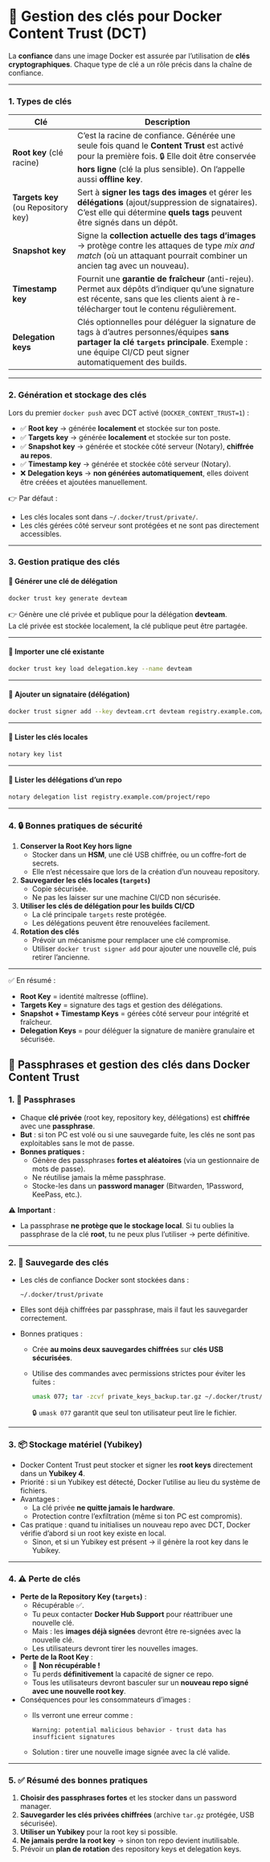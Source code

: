 # 🔑 Gestion des clés pour Docker Content Trust (DCT)

La **confiance** dans une image Docker est assurée par l’utilisation de **clés cryptographiques**. Chaque type de clé a un rôle précis dans la chaîne de confiance.

***

### 1. Types de clés

| Clé                                 | Description                                                                                                                                                                                                              |
| ----------------------------------- | ------------------------------------------------------------------------------------------------------------------------------------------------------------------------------------------------------------------------ |
| **Root key** (clé racine)           | C’est la racine de confiance. Générée une seule fois quand le **Content Trust** est activé pour la première fois. 🔒 Elle doit être conservée **hors ligne** (clé la plus sensible). On l’appelle aussi **offline key**. |
| **Targets key** (ou Repository key) | Sert à **signer les tags des images** et gérer les **délégations** (ajout/suppression de signataires). C’est elle qui détermine **quels tags** peuvent être signés dans un dépôt.                                        |
| **Snapshot key**                    | Signe la **collection actuelle des tags d’images** → protège contre les attaques de type _mix and match_ (où un attaquant pourrait combiner un ancien tag avec un nouveau).                                              |
| **Timestamp key**                   | Fournit une **garantie de fraîcheur** (anti-rejeu). Permet aux dépôts d’indiquer qu’une signature est récente, sans que les clients aient à re-télécharger tout le contenu régulièrement.                                |
| **Delegation keys**                 | Clés optionnelles pour déléguer la signature de tags à d’autres personnes/équipes **sans partager la clé `targets` principale**. Exemple : une équipe CI/CD peut signer automatiquement des builds.                      |

***

### 2. Génération et stockage des clés

Lors du premier `docker push` avec DCT activé (`DOCKER_CONTENT_TRUST=1`) :

* ✅ **Root key** → générée **localement** et stockée sur ton poste.
* ✅ **Targets key** → générée **localement** et stockée sur ton poste.
* ✅ **Snapshot key** → générée et stockée côté serveur (Notary), **chiffrée au repos**.
* ✅ **Timestamp key** → générée et stockée côté serveur (Notary).
* ❌ **Delegation keys** → **non générées automatiquement**, elles doivent être créées et ajoutées manuellement.

👉 Par défaut :

* Les clés locales sont dans `~/.docker/trust/private/`.
* Les clés gérées côté serveur sont protégées et ne sont pas directement accessibles.

***

### 3. Gestion pratique des clés

#### 📍 Générer une clé de délégation

```bash
docker trust key generate devteam
```

👉 Génère une clé privée et publique pour la délégation **devteam**.\
La clé privée est stockée localement, la clé publique peut être partagée.

***

#### 📍 Importer une clé existante

```bash
docker trust key load delegation.key --name devteam
```

***

#### 📍 Ajouter un signataire (délégation)

```bash
docker trust signer add --key devteam.crt devteam registry.example.com/project/repo
```

***

#### 📍 Lister les clés locales

```bash
notary key list
```

***

#### 📍 Lister les délégations d’un repo

```bash
notary delegation list registry.example.com/project/repo
```

***

### 4. 🔒 Bonnes pratiques de sécurité

1. **Conserver la Root Key hors ligne**
   * Stocker dans un **HSM**, une clé USB chiffrée, ou un coffre-fort de secrets.
   * Elle n’est nécessaire que lors de la création d’un nouveau repository.
2. **Sauvegarder les clés locales (`targets`)**
   * Copie sécurisée.
   * Ne pas les laisser sur une machine CI/CD non sécurisée.
3. **Utiliser les clés de délégation pour les builds CI/CD**
   * La clé principale `targets` reste protégée.
   * Les délégations peuvent être renouvelées facilement.
4. **Rotation des clés**
   * Prévoir un mécanisme pour remplacer une clé compromise.
   * Utiliser `docker trust signer add` pour ajouter une nouvelle clé, puis retirer l’ancienne.

***

✅ En résumé :

* **Root Key** = identité maîtresse (offline).
* **Targets Key** = signature des tags et gestion des délégations.
* **Snapshot + Timestamp Keys** = gérées côté serveur pour intégrité et fraîcheur.
* **Delegation Keys** = pour déléguer la signature de manière granulaire et sécurisée.

## 🔐 Passphrases et gestion des clés dans Docker Content Trust

### 1. 🔑 Passphrases

* Chaque **clé privée** (root key, repository key, délégations) est **chiffrée** avec une **passphrase**.
* **But** : si ton PC est volé ou si une sauvegarde fuite, les clés ne sont pas exploitables sans le mot de passe.
* **Bonnes pratiques :**
  * Génère des passphrases **fortes et aléatoires** (via un gestionnaire de mots de passe).
  * Ne réutilise jamais la même passphrase.
  * Stocke-les dans un **password manager** (Bitwarden, 1Password, KeePass, etc.).

⚠️ **Important** :

* La passphrase **ne protège que le stockage local**. Si tu oublies la passphrase de la clé **root**, tu ne peux plus l’utiliser → perte définitive.

***

### 2. 💾 Sauvegarde des clés

*   Les clés de confiance Docker sont stockées dans :

    ```
    ~/.docker/trust/private
    ```
* Elles sont déjà chiffrées par passphrase, mais il faut les sauvegarder correctement.
* Bonnes pratiques :
  * Crée **au moins deux sauvegardes chiffrées** sur **clés USB sécurisées**.
  *   Utilise des commandes avec permissions strictes pour éviter les fuites :

      ```bash
      umask 077; tar -zcvf private_keys_backup.tar.gz ~/.docker/trust/private; umask 022
      ```

      🔒 `umask 077` garantit que seul ton utilisateur peut lire le fichier.

***

### 3. 📦 Stockage matériel (Yubikey)

* Docker Content Trust peut stocker et signer les **root keys** directement dans un **Yubikey 4**.
* Priorité : si un Yubikey est détecté, Docker l’utilise au lieu du système de fichiers.
* Avantages :
  * La clé privée **ne quitte jamais le hardware**.
  * Protection contre l’exfiltration (même si ton PC est compromis).
* Cas pratique : quand tu initialises un nouveau repo avec DCT, Docker vérifie d’abord si un root key existe en local.
  * Sinon, et si un Yubikey est présent → il génère la root key dans le Yubikey.

***

### 4. ⚠️ Perte de clés

* **Perte de la Repository Key (`targets`)** :
  * Récupérable ✅.
  * Tu peux contacter **Docker Hub Support** pour réattribuer une nouvelle clé.
  * Mais : les **images déjà signées** devront être re-signées avec la nouvelle clé.
  * Les utilisateurs devront tirer les nouvelles images.
* **Perte de la Root Key** :
  * 🚨 **Non récupérable !**
  * Tu perds **définitivement** la capacité de signer ce repo.
  * Tous les utilisateurs devront basculer sur un **nouveau repo signé avec une nouvelle root key**.
* Conséquences pour les consommateurs d’images :
  *   Ils verront une erreur comme :

      ```
      Warning: potential malicious behavior - trust data has insufficient signatures
      ```
  * Solution : tirer une nouvelle image signée avec la clé valide.

***

### 5. ✅ Résumé des bonnes pratiques

1. **Choisir des passphrases fortes** et les stocker dans un password manager.
2. **Sauvegarder les clés privées chiffrées** (archive `tar.gz` protégée, USB sécurisée).
3. **Utiliser un Yubikey** pour la root key si possible.
4. **Ne jamais perdre la root key** → sinon ton repo devient inutilisable.
5. Prévoir un **plan de rotation** des repository keys et delegation keys.

